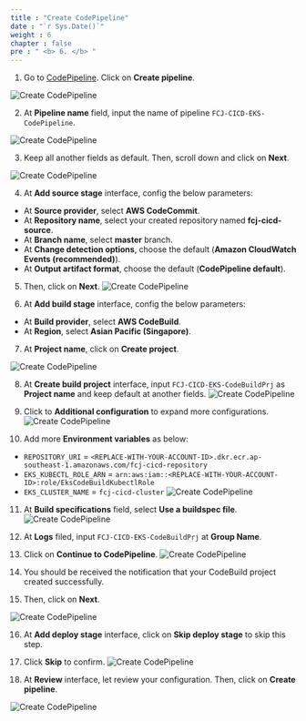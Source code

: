 ```yaml
---
title : "Create CodePipeline"
date : "`r Sys.Date()`"
weight : 6
chapter : false
pre : " <b> 6. </b> "
---
```


1. Go to [CodePipeline](https://ap-southeast-1.console.aws.amazon.com/codesuite/codepipeline/pipelines?region=ap-southeast-1). Click on **Create pipeline**.

![Create CodePipeline](../images/6.createpipeline/6.1.createpipeline.png?pc=90pt)

2. At **Pipeline name** field, input the name of pipeline ```FCJ-CICD-EKS-CodePipeline```.

![Create CodePipeline](../images/6.createpipeline/6.2.createpipeline.png?pc=90pt)

3. Keep all another fields as default. Then, scroll down and click on **Next**.

![Create CodePipeline](../images/6.createpipeline/6.3.createpipeline.png?pc=90pt)

4. At **Add source stage** interface, config the below parameters:
+ At **Source provider**, select **AWS CodeCommit**.
+ At **Repository name**, select your created repository named **fcj-cicd-source**.
+ At **Branch name**, select **master** branch.
+ At **Change detection options**, choose the default (**Amazon CloudWatch Events (recommended)**).
+ At **Output artifact format**, choose the default (**CodePipeline default**).
5. Then, click on **Next**.
![Create CodePipeline](../images/6.createpipeline/6.4.createpipeline.png?pc=90pt)

6. At **Add build stage** interface, config the below parameters:
+ At **Build provider**, select **AWS CodeBuild**.
+ At **Region**, select **Asian Pacific (Singapore)**.

7. At **Project name**, click on **Create project**.

![Create CodePipeline](../images/6.createpipeline/6.5.createpipeline.png?pc=90pt)

8. At **Create build project** interface, input ```FCJ-CICD-EKS-CodeBuildPrj``` as **Project name** and keep default at another fields.
![Create CodePipeline](../images/6.createpipeline/6.6.createpipeline.png?pc=90pt)

9. Click to **Additional configuration** to expand more configurations.
![Create CodePipeline](../images/6.createpipeline/6.7.createpipeline.png?pc=90pt)

10. Add more **Environment variables** as below:
+ ```REPOSITORY_URI``` = ```<REPLACE-WITH-YOUR-ACCOUNT-ID>.dkr.ecr.ap-southeast-1.amazonaws.com/fcj-cicd-repository```
+ ```EKS_KUBECTL_ROLE_ARN``` = ```arn:aws:iam::<REPLACE-WITH-YOUR-ACCOUNT-ID>:role/EksCodeBuildKubectlRole```
+ ```EKS_CLUSTER_NAME``` = ```fcj-cicd-cluster```
![Create CodePipeline](../images/6.createpipeline/6.8.createpipeline.png?pc=90pt)


11. At **Build specifications** field, select **Use a buildspec file**.
![Create CodePipeline](../images/6.createpipeline/6.9.createpipeline.png?pc=90pt)

12. At **Logs** filed, input ```FCJ-CICD-EKS-CodeBuildPrj``` at **Group Name**.
13. Click on **Continue to CodePipeline**.
![Create CodePipeline](../images/6.createpipeline/6.10.createpipeline.png?pc=89pt)

14. You should be received the notification that your CodeBuild project created successfully.

15. Then, click on **Next**.

![Create CodePipeline](../images/6.createpipeline/6.11.createpipeline.png?pc=90pt)

16. At **Add deploy stage** interface, click on **Skip deploy stage** to skip this step.
17. Click **Skip** to confirm.
![Create CodePipeline](../images/6.createpipeline/6.12.createpipeline.png?pc=90pt)


18. At **Review** interface, let review your configuration. Then, click on **Create pipeline**.

![Create CodePipeline](../images/6.createpipeline/6.13.createpipeline.png?pc=90pt)

